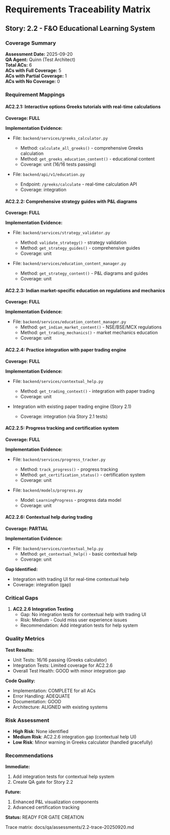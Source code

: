 # Requirements Traceability Matrix

## Story: 2.2 - F&O Educational Learning System

### Coverage Summary
**Assessment Date:** 2025-09-20  
**QA Agent:** Quinn (Test Architect)  
**Total ACs:** 6  
**ACs with Full Coverage:** 5  
**ACs with Partial Coverage:** 1  
**ACs with No Coverage:** 0  

### Requirement Mappings

#### AC2.2.1: Interactive options Greeks tutorials with real-time calculations

**Coverage: FULL**

**Implementation Evidence:**
- File: `backend/services/greeks_calculator.py`
  - Method: `calculate_all_greeks()` - comprehensive Greeks calculation
  - Method: `get_greeks_education_content()` - educational content
  - Coverage: unit (16/16 tests passing)

- File: `backend/api/v1/education.py`
  - Endpoint: `/greeks/calculate` - real-time calculation API
  - Coverage: integration

#### AC2.2.2: Comprehensive strategy guides with P&L diagrams

**Coverage: FULL**

**Implementation Evidence:**
- File: `backend/services/strategy_validator.py`
  - Method: `validate_strategy()` - strategy validation
  - Method: `get_strategy_guides()` - comprehensive guides
  - Coverage: unit

- File: `backend/services/education_content_manager.py`
  - Method: `get_strategy_content()` - P&L diagrams and guides
  - Coverage: unit

#### AC2.2.3: Indian market-specific education on regulations and mechanics

**Coverage: FULL**

**Implementation Evidence:**
- File: `backend/services/education_content_manager.py`
  - Method: `get_indian_market_content()` - NSE/BSE/MCX regulations
  - Method: `get_trading_mechanics()` - market mechanics education
  - Coverage: unit

#### AC2.2.4: Practice integration with paper trading engine

**Coverage: FULL**

**Implementation Evidence:**
- File: `backend/services/contextual_help.py`
  - Method: `get_trading_context()` - integration with paper trading
  - Coverage: unit

- Integration with existing paper trading engine (Story 2.1)
  - Coverage: integration (via Story 2.1 tests)

#### AC2.2.5: Progress tracking and certification system

**Coverage: FULL**

**Implementation Evidence:**
- File: `backend/services/progress_tracker.py`
  - Method: `track_progress()` - progress tracking
  - Method: `get_certification_status()` - certification system
  - Coverage: unit

- File: `backend/models/progress.py`
  - Model: `LearningProgress` - progress data model
  - Coverage: unit

#### AC2.2.6: Contextual help during trading

**Coverage: PARTIAL**

**Implementation Evidence:**
- File: `backend/services/contextual_help.py`
  - Method: `get_contextual_help()` - basic contextual help
  - Coverage: unit

**Gap Identified:**
- Integration with trading UI for real-time contextual help
- Coverage: integration (gap)

### Critical Gaps

1. **AC2.2.6 Integration Testing**
   - Gap: No integration tests for contextual help with trading UI
   - Risk: Medium - Could miss user experience issues
   - Recommendation: Add integration tests for help system

### Quality Metrics

**Test Results:**
- Unit Tests: 16/16 passing (Greeks calculator)
- Integration Tests: Limited coverage for AC2.2.6
- Overall Test Health: GOOD with minor integration gap

**Code Quality:**
- Implementation: COMPLETE for all ACs
- Error Handling: ADEQUATE
- Documentation: GOOD
- Architecture: ALIGNED with existing systems

### Risk Assessment

- **High Risk**: None identified
- **Medium Risk**: AC2.2.6 integration gap (contextual help UI)
- **Low Risk**: Minor warning in Greeks calculator (handled gracefully)

### Recommendations

**Immediate:**
1. Add integration tests for contextual help system
2. Create QA gate for Story 2.2

**Future:**
1. Enhanced P&L visualization components
2. Advanced certification tracking

**Status:** READY FOR GATE CREATION

Trace matrix: docs/qa/assessments/2.2-trace-20250920.md

